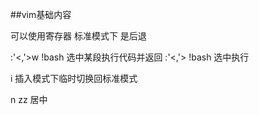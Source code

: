 ##vim基础内容

<C-R>  可以使用寄存器
标准模式下 是后退

:'<,'>w !bash 选中某段执行代码并返回
:'<,'> !bash  选中执行

i <C-o>  插入模式下临时切换回标准模式

n zz 居中
